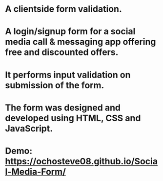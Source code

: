# A clientside form validation.
# A  login/signup form for a social media call & messaging app offering free and discounted offers. 
# It performs input validation on submission of the form.
# The form was designed and developed using HTML, CSS and JavaScript.
# Demo: https://ochosteve08.github.io/Social-Media-Form/
